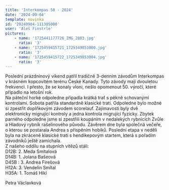 ```yaml
---
title: 'Interkompas 50 - 2024'
date: '2024-09-04'
template: novinka
id: '20240904-111305000'
user: 'Aleš Finstrle'
pictures:
    - name: '1725441177726_IMG_2803.jpg'
      ratio: '3'
    - name: '1725459415721_1725349853000.jpg'
      ratio: '3'
    - name: '1725459415722_1725349853004.jpg'
      ratio: '3'
---
```

Poslední prázdninový víkend patřil tradičně 3-denním závodům Interkompas v krásném kopcovitém terénu České Kanady. Tyto závody mají dvouletou frekvenci. I přesto, že se konaly vloni, nešlo opomenout 50. výročí, které připadlo na letošní rok.  
Na páteční horké odpoledne připadla krátká trať s pěkně schovanými kontrolami. Sobota patřila standardně klasické trati. Odpoledne bylo možné si zpestřit doplňkovým závodem scorelauf. Zajímavostí byly dvě elektronicky migrující kontroly a jedna kontrola migrující fyzicky. Zbytek parného odpoledne jsme si zpestřili koupáním v nedalekých rybnících Zvůle a Hladový rybník rašelinového původu. Závěrem dne byla společná večeře, o kterou se postarala Andrea s přispěním hobíků. Poslední etapa v neděli byla na zkrácené klasické trati s hendikepovým startem, která s pořadím závodníků ještě zamíchala.  
Z našeho oddílu na stupních vítězů stáli:  
D12B: 2. Meda Smítalová  
D14B: 1. Jolana Bašeová  
D45B : 3. Andrea Firešová  
H12A: 3. Vendelín Smítal  
H35A: 1. Tomáš Hikl

Petra Václavková
